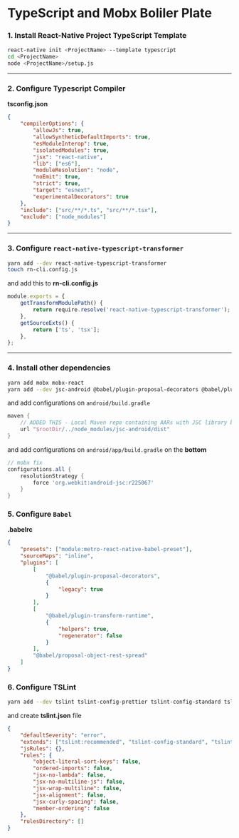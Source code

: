 # TypeScript and Mobx Boliler Plate

### 1. Install React-Native Project TypeScript Template

```bash
react-native init <ProjectName> --template typescript
cd <ProjectName>
node <ProjectName>/setup.js
```

---

### 2. Configure Typescript Compiler

**tsconfig.json**

```json
{
    "compilerOptions": {
        "allowJs": true,
        "allowSyntheticDefaultImports": true,
        "esModuleInterop": true,
        "isolatedModules": true,
        "jsx": "react-native",
        "lib": ["es6"],
        "moduleResolution": "node",
        "noEmit": true,
        "strict": true,
        "target": "esnext",
        "experimentalDecorators": true
    },
    "include": ["src/**/*.ts", "src/**/*.tsx"],
    "exclude": ["node_modules"]
}
```

---

### 3. Configure `react-native-typescript-transformer`

```bash
yarn add --dev react-native-typescript-transformer
touch rn-cli.config.js
```

and add this to **rn-cli.config.js**

```javascript
module.exports = {
    getTransformModulePath() {
        return require.resolve('react-native-typescript-transformer');
    },
    getSourceExts() {
        return ['ts', 'tsx'];
    },
};
```

---

### 4. Install other dependencies

```bash
yarn add mobx mobx-react
yarn add --dev jsc-android @babel/plugin-proposal-decorators @babel/plugin-proposal-object-rest-spread @babel/plugin-transform-runtime
```

and add configurations on `android/build.gradle`

```groovy
maven {
    // ADDED THIS - Local Maven repo containing AARs with JSC library built for Android
    url "$rootDir/../node_modules/jsc-android/dist"
}
```

and add configurations on `android/app/build.gradle` on the **bottom**

```groovy
// mobx fix
configurations.all {
    resolutionStrategy {
        force 'org.webkit:android-jsc:r225067'
    }
}
```

### 5. Configure `Babel`

**.babelrc**

```json
{
    "presets": ["module:metro-react-native-babel-preset"],
    "sourceMaps": "inline",
    "plugins": [
        [
            "@babel/plugin-proposal-decorators",
            {
                "legacy": true
            }
        ],
        [
            "@babel/plugin-transform-runtime",
            {
                "helpers": true,
                "regenerator": false
            }
        ],
        "@babel/proposal-object-rest-spread"
    ]
}
```

### 6. Configure TSLint

```bash
yarn add --dev tslint tslint-config-prettier tslint-config-standard tslint-react
```

and create **tslint.json** file

```json
{
    "defaultSeverity": "error",
    "extends": ["tslint:recommended", "tslint-config-standard", "tslint-react", "tslint-config-prettier"],
    "jsRules": {},
    "rules": {
        "object-literal-sort-keys": false,
        "ordered-imports": false,
        "jsx-no-lambda": false,
        "jsx-no-multiline-js": false,
        "jsx-wrap-multiline": false,
        "jsx-alignment": false,
        "jsx-curly-spacing": false,
        "member-ordering": false
    },
    "rulesDirectory": []
}
```
